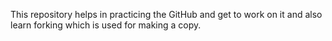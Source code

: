 
This repository helps in practicing the GitHub and get to work on it and also learn forking which is used for making a copy.
